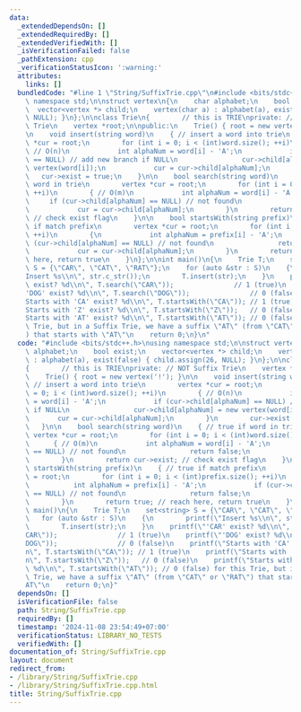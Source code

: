 ```yaml
---
data:
  _extendedDependsOn: []
  _extendedRequiredBy: []
  _extendedVerifiedWith: []
  _isVerificationFailed: false
  _pathExtension: cpp
  _verificationStatusIcon: ':warning:'
  attributes:
    links: []
  bundledCode: "#line 1 \"String/SuffixTrie.cpp\"\n#include <bits/stdc++.h>\nusing\
    \ namespace std;\n\nstruct vertex\n{\n    char alphabet;\n    bool exist;\n  \
    \  vector<vertex *> child;\n    vertex(char a) : alphabet(a), exist(false) { child.assign(26,\
    \ NULL); }\n};\n\nclass Trie\n{        // this is TRIE\nprivate: // NOT Suffix\
    \ Trie\n    vertex *root;\n\npublic:\n    Trie() { root = new vertex('!'); }\n\
    \n    void insert(string word)\n    { // insert a word into trie\n        vertex\
    \ *cur = root;\n        for (int i = 0; i < (int)word.size(); ++i)\n        {\
    \ // O(n)\n            int alphaNum = word[i] - 'A';\n            if (cur->child[alphaNum]\
    \ == NULL) // add new branch if NULL\n                cur->child[alphaNum] = new\
    \ vertex(word[i]);\n            cur = cur->child[alphaNum];\n        }\n     \
    \   cur->exist = true;\n    }\n\n    bool search(string word)\n    { // true if\
    \ word in trie\n        vertex *cur = root;\n        for (int i = 0; i < (int)word.size();\
    \ ++i)\n        { // O(m)\n            int alphaNum = word[i] - 'A';\n       \
    \     if (cur->child[alphaNum] == NULL) // not found\n                return false;\n\
    \            cur = cur->child[alphaNum];\n        }\n        return cur->exist;\
    \ // check exist flag\n    }\n\n    bool startsWith(string prefix)\n    { // true\
    \ if match prefix\n        vertex *cur = root;\n        for (int i = 0; i < (int)prefix.size();\
    \ ++i)\n        {\n            int alphaNum = prefix[i] - 'A';\n            if\
    \ (cur->child[alphaNum] == NULL) // not found\n                return false;\n\
    \            cur = cur->child[alphaNum];\n        }\n        return true; // reach\
    \ here, return true\n    }\n};\n\nint main()\n{\n    Trie T;\n    set<string>\
    \ S = {\"CAR\", \"CAT\", \"RAT\"};\n    for (auto &str : S)\n    {\n        printf(\"\
    Insert %s\\n\", str.c_str());\n        T.insert(str);\n    }\n    printf(\"'CAR'\
    \ exist? %d\\n\", T.search(\"CAR\"));               // 1 (true)\n    printf(\"\
    'DOG' exist? %d\\n\", T.search(\"DOG\"));               // 0 (false)\n    printf(\"\
    Starts with 'CA' exist? %d\\n\", T.startsWith(\"CA\")); // 1 (true)\n    printf(\"\
    Starts with 'Z' exist? %d\\n\", T.startsWith(\"Z\"));   // 0 (false)\n    printf(\"\
    Starts with 'AT' exist? %d\\n\", T.startsWith(\"AT\")); // 0 (false) for this\
    \ Trie, but in a Suffix Trie, we have a suffix \"AT\" (from \"CAT\" or \"RAT\"\
    ) that starts with \"AT\"\n    return 0;\n}\n"
  code: "#include <bits/stdc++.h>\nusing namespace std;\n\nstruct vertex\n{\n    char\
    \ alphabet;\n    bool exist;\n    vector<vertex *> child;\n    vertex(char a)\
    \ : alphabet(a), exist(false) { child.assign(26, NULL); }\n};\n\nclass Trie\n\
    {        // this is TRIE\nprivate: // NOT Suffix Trie\n    vertex *root;\n\npublic:\n\
    \    Trie() { root = new vertex('!'); }\n\n    void insert(string word)\n    {\
    \ // insert a word into trie\n        vertex *cur = root;\n        for (int i\
    \ = 0; i < (int)word.size(); ++i)\n        { // O(n)\n            int alphaNum\
    \ = word[i] - 'A';\n            if (cur->child[alphaNum] == NULL) // add new branch\
    \ if NULL\n                cur->child[alphaNum] = new vertex(word[i]);\n     \
    \       cur = cur->child[alphaNum];\n        }\n        cur->exist = true;\n \
    \   }\n\n    bool search(string word)\n    { // true if word in trie\n       \
    \ vertex *cur = root;\n        for (int i = 0; i < (int)word.size(); ++i)\n  \
    \      { // O(m)\n            int alphaNum = word[i] - 'A';\n            if (cur->child[alphaNum]\
    \ == NULL) // not found\n                return false;\n            cur = cur->child[alphaNum];\n\
    \        }\n        return cur->exist; // check exist flag\n    }\n\n    bool\
    \ startsWith(string prefix)\n    { // true if match prefix\n        vertex *cur\
    \ = root;\n        for (int i = 0; i < (int)prefix.size(); ++i)\n        {\n \
    \           int alphaNum = prefix[i] - 'A';\n            if (cur->child[alphaNum]\
    \ == NULL) // not found\n                return false;\n            cur = cur->child[alphaNum];\n\
    \        }\n        return true; // reach here, return true\n    }\n};\n\nint\
    \ main()\n{\n    Trie T;\n    set<string> S = {\"CAR\", \"CAT\", \"RAT\"};\n \
    \   for (auto &str : S)\n    {\n        printf(\"Insert %s\\n\", str.c_str());\n\
    \        T.insert(str);\n    }\n    printf(\"'CAR' exist? %d\\n\", T.search(\"\
    CAR\"));               // 1 (true)\n    printf(\"'DOG' exist? %d\\n\", T.search(\"\
    DOG\"));               // 0 (false)\n    printf(\"Starts with 'CA' exist? %d\\\
    n\", T.startsWith(\"CA\")); // 1 (true)\n    printf(\"Starts with 'Z' exist? %d\\\
    n\", T.startsWith(\"Z\"));   // 0 (false)\n    printf(\"Starts with 'AT' exist?\
    \ %d\\n\", T.startsWith(\"AT\")); // 0 (false) for this Trie, but in a Suffix\
    \ Trie, we have a suffix \"AT\" (from \"CAT\" or \"RAT\") that starts with \"\
    AT\"\n    return 0;\n}"
  dependsOn: []
  isVerificationFile: false
  path: String/SuffixTrie.cpp
  requiredBy: []
  timestamp: '2024-11-08 23:54:49+07:00'
  verificationStatus: LIBRARY_NO_TESTS
  verifiedWith: []
documentation_of: String/SuffixTrie.cpp
layout: document
redirect_from:
- /library/String/SuffixTrie.cpp
- /library/String/SuffixTrie.cpp.html
title: String/SuffixTrie.cpp
---
```


